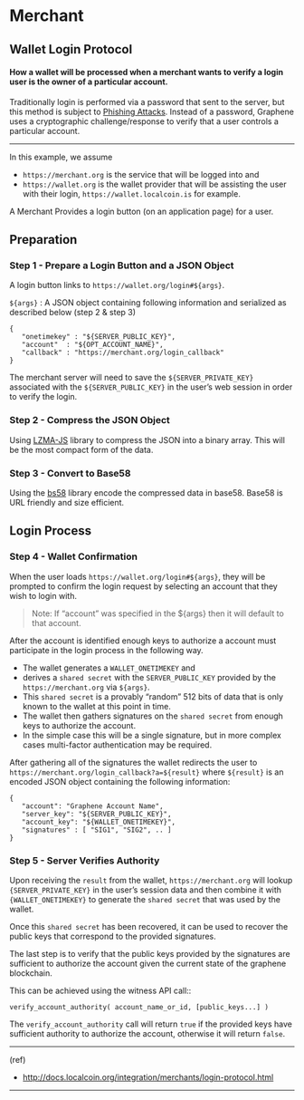 # Merchant

## Wallet Login Protocol
#### How a wallet will be processed when a merchant wants to verify a login user is the owner of a particular account.

Traditionally login is performed via a password that sent to the server, but this method is subject to [Phishing Attacks](https://en.wikipedia.org/wiki/Phishing). Instead of a password, Graphene uses a cryptographic challenge/response to verify that a user controls a particular account.

***

In this example, we assume

- `https://merchant.org` is the service that will be logged into and  
- `https://wallet.org` is the wallet provider that will be assisting the user with their login, `https://wallet.localcoin.is`  for example.

A Merchant Provides a login button (on an application page) for a user.


## Preparation

### Step 1 - Prepare a Login Button and a JSON Object

A login button links to `https://wallet.org/login#${args}`.

`${args}` : A JSON object containing following information and serialized as described below (step 2 & step 3)

    {
       "onetimekey" : "${SERVER_PUBLIC_KEY}",
       "account"  : "${OPT_ACCOUNT_NAME}",
       "callback" : "https://merchant.org/login_callback"
    }

The merchant server will need to save the `${SERVER_PRIVATE_KEY}` associated with the `${SERVER_PUBLIC_KEY}` in the user’s web session in order to verify the login.

### Step 2 - Compress the JSON Object

Using [LZMA-JS](https://github.com/nmrugg/LZMA-JS/) library to compress the JSON into a binary array. This will be the most compact form of the data.

### Step 3 - Convert to Base58

Using the [bs58](http://cryptocoinjs.com/modules/misc/bs58/) library encode the compressed data in base58. Base58 is URL friendly and size efficient.

## Login Process

### Step 4 - Wallet Confirmation

When the user loads `https://wallet.org/login#${args}`, they will be prompted to confirm the login request by selecting an account that they wish to login with.

> Note: If “account” was specified in the ${args} then it will default to that account.

After the account is identified enough keys to authorize a account must participate in the login process in the following way.

- The wallet generates a `WALLET_ONETIMEKEY` and
- derives a `shared secret` with the `SERVER_PUBLIC_KEY` provided by the `https://merchant.org` via `${args}`.
- This `shared secret` is a provably “random” 512 bits of data that is only known to the wallet at this point in time.
- The wallet then gathers signatures on the `shared secret` from enough keys to authorize the account.
- In the simple case this will be a single signature, but in more complex cases multi-factor authentication may be required.

After gathering all of the signatures the wallet redirects the user to `https://merchant.org/login_callback?a=${result}` where `${result}` is an encoded JSON object containing the following information:

    {
       "account": "Graphene Account Name",
       "server_key": "${SERVER_PUBLIC_KEY}",
       "account_key": "${WALLET_ONETIMEKEY}",
       "signatures" : [ "SIG1", "SIG2", .. ]
    }


### Step 5 - Server Verifies Authority

Upon receiving the `result` from the wallet,
`https://merchant.org` will lookup `{SERVER_PRIVATE_KEY}` in the user’s session data and then
combine it with `{WALLET_ONETIMEKEY}` to generate the `shared secret` that was used by the wallet.

Once this `shared secret` has been recovered, it can be used to recover the public keys that correspond to the provided signatures.

The last step is to verify that the public keys provided by the signatures are sufficient to authorize the account given the current state of the graphene blockchain.

This can be achieved using the witness API call::

    verify_account_authority( account_name_or_id, [public_keys...] )

The `verify_account_authority` call will return `true` if the provided keys have sufficient authority to authorize the account, otherwise it will return `false`.



***

(ref)
- http://docs.localcoin.org/integration/merchants/login-protocol.html

***
